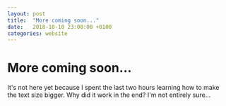 ```yaml
---
layout: post
title:  "More coming soon..."
date:   2018-10-10 23:08:00 +0100
categories: website
---
```


# More coming soon...
It's not here yet because I spent the last two hours learning how to make the text size bigger. Why did it work in the end? I'm not entirely sure...
